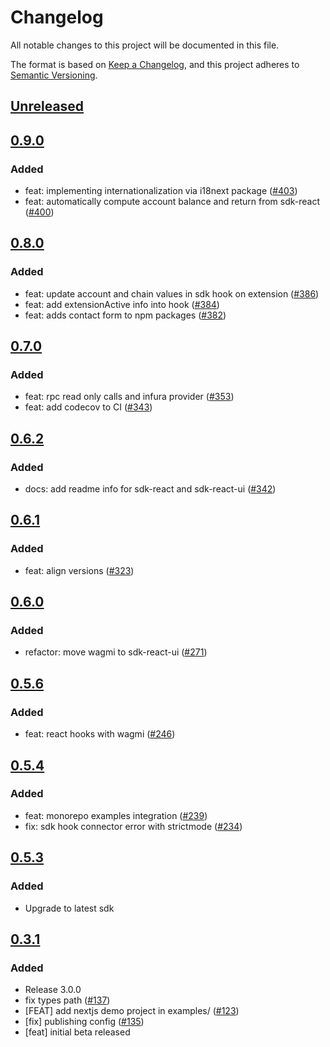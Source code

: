 # Changelog
All notable changes to this project will be documented in this file.

The format is based on [Keep a Changelog](https://keepachangelog.com/en/1.0.0/),
and this project adheres to [Semantic Versioning](https://semver.org/spec/v2.0.0.html).

## [Unreleased]

## [0.9.0]
### Added
- feat: implementing internationalization via i18next package ([#403](https://github.com/MetaMask/metamask-sdk/pull/403))
- feat: automatically compute account balance and return from sdk-react ([#400](https://github.com/MetaMask/metamask-sdk/pull/400))

## [0.8.0]
### Added
- feat: update account and chain values in sdk hook on extension ([#386](https://github.com/MetaMask/metamask-sdk/pull/386))
- feat: add extensionActive info into hook ([#384](https://github.com/MetaMask/metamask-sdk/pull/384))
- feat: adds contact form to npm packages ([#382](https://github.com/MetaMask/metamask-sdk/pull/382))

## [0.7.0]
### Added
- feat: rpc read only calls and infura provider ([#353](https://github.com/MetaMask/metamask-sdk/pull/353))
- feat: add codecov to CI ([#343](https://github.com/MetaMask/metamask-sdk/pull/343))

## [0.6.2]
### Added
- docs: add readme info for sdk-react and sdk-react-ui ([#342](https://github.com/MetaMask/metamask-sdk/pull/342))

## [0.6.1]
### Added
- feat: align versions ([#323](https://github.com/MetaMask/metamask-sdk/pull/323))

## [0.6.0]
### Added
- refactor: move wagmi to sdk-react-ui ([#271](https://github.com/MetaMask/metamask-sdk/pull/271))

## [0.5.6]
### Added
- feat: react hooks with wagmi ([#246](https://github.com/MetaMask/metamask-sdk/pull/246))

## [0.5.4]
### Added
- feat: monorepo examples integration ([#239](https://github.com/MetaMask/metamask-sdk/pull/239))
- fix: sdk hook connector error with strictmode ([#234](https://github.com/MetaMask/metamask-sdk/pull/234))

## [0.5.3]
### Added
- Upgrade to latest sdk

## [0.3.1]
### Added
- Release 3.0.0
- fix types path ([#137](https://github.com/MetaMask/metamask-sdk/pull/137))
- [FEAT] add nextjs demo project in examples/ ([#123](https://github.com/MetaMask/metamask-sdk/pull/123))
- [fix] publishing config ([#135](https://github.com/MetaMask/metamask-sdk/pull/135))
- [feat] initial beta released

[Unreleased]: https://github.com/MetaMask/metamask-sdk/compare/v0.9.0...HEAD
[0.9.0]: https://github.com/MetaMask/metamask-sdk/compare/v0.8.0...v0.9.0
[0.8.0]: https://github.com/MetaMask/metamask-sdk/compare/v0.7.0...v0.8.0
[0.7.0]: https://github.com/MetaMask/metamask-sdk/compare/v0.6.2...v0.7.0
[0.6.2]: https://github.com/MetaMask/metamask-sdk/compare/v0.6.1...v0.6.2
[0.6.1]: https://github.com/MetaMask/metamask-sdk/compare/v0.6.0...v0.6.1
[0.6.0]: https://github.com/MetaMask/metamask-sdk/compare/v0.5.6...v0.6.0
[0.5.6]: https://github.com/MetaMask/metamask-sdk/compare/v0.5.4...v0.5.6
[0.5.4]: https://github.com/MetaMask/metamask-sdk/compare/v0.5.3...v0.5.4
[0.5.3]: https://github.com/MetaMask/metamask-sdk/compare/v0.3.1...v0.5.3
[0.3.1]: https://github.com/MetaMask/metamask-sdk/releases/tag/v0.3.1
